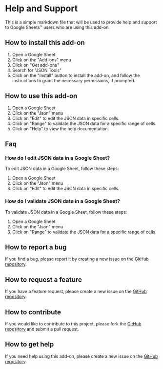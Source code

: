 # Help and Support

This is a simple markdown file that will be used to provide help and support to Google Sheets™️ users who are using this add-on.

## How to install this add-on

1. Open a Google Sheet
2. Click on the "Add-ons" menu
3. Click on "Get add-ons"
4. Search for "JSON Tools"
5. Click on the "Install" button to install the add-on, and follow the instructions to grant the necessary permissions, if prompted.

## How to use this add-on

1. Open a Google Sheet
2. Click on the "Json" menu
3. Click on "Edit" to edit the JSON data in specific cells.
4. Click on "Range" to validate the JSON data for a specific range of cells.
5. Click on "Help" to view the help documentation.

## Faq

### How do I edit JSON data in a Google Sheet?

To edit JSON data in a Google Sheet, follow these steps:

1. Open a Google Sheet
2. Click on the "Json" menu
3. Click on "Edit" to edit the JSON data in specific cells.

### How do I validate JSON data in a Google Sheet?

To validate JSON data in a Google Sheet, follow these steps:

1. Open a Google Sheet
2. Click on the "Json" menu
3. Click on "Range" to validate the JSON data for a specific range of cells.

## How to report a bug

If you find a bug, please report it by creating a new issue on the [GitHub repository](https://www.github.com/alexander-heimbuch/json-editor-for-google-sheets).

## How to request a feature

If you have a feature request, please create a new issue on the [GitHub repository](https://www.github.com/alexander-heimbuch/json-editor-for-google-sheets).

## How to contribute

If you would like to contribute to this project, please fork the [GitHub repository](https://www.github.com/alexander-heimbuch/json-editor-for-google-sheets) and submit a pull request.

## How to get help

If you need help using this add-on, please create a new issue on the [GitHub repository](https://www.github.com/alexander-heimbuch/json-editor-for-google-sheets).
